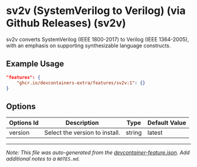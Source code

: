 
# sv2v (SystemVerilog to Verilog) (via Github Releases) (sv2v)

sv2v converts SystemVerilog (IEEE 1800-2017) to Verilog (IEEE 1364-2005), with an emphasis on supporting synthesizable language constructs.

## Example Usage

```json
"features": {
    "ghcr.io/devcontainers-extra/features/sv2v:1": {}
}
```

## Options

| Options Id | Description | Type | Default Value |
|-----|-----|-----|-----|
| version | Select the version to install. | string | latest |



---

_Note: This file was auto-generated from the [devcontainer-feature.json](devcontainer-feature.json).  Add additional notes to a `NOTES.md`._

